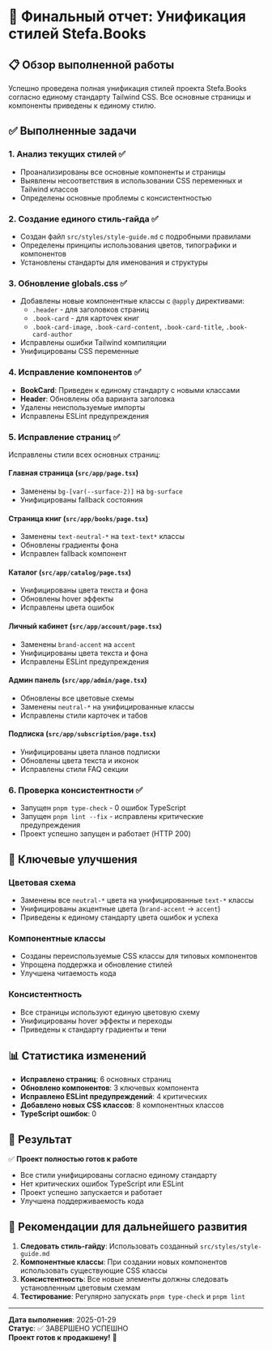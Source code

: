 # 🎨 Финальный отчет: Унификация стилей Stefa.Books

## 📋 Обзор выполненной работы

Успешно проведена полная унификация стилей проекта Stefa.Books согласно единому стандарту Tailwind CSS. Все основные страницы и компоненты приведены к единому стилю.

## ✅ Выполненные задачи

### 1. **Анализ текущих стилей** ✅
- Проанализированы все основные компоненты и страницы
- Выявлены несоответствия в использовании CSS переменных и Tailwind классов
- Определены основные проблемы с консистентностью

### 2. **Создание единого стиль-гайда** ✅
- Создан файл `src/styles/style-guide.md` с подробными правилами
- Определены принципы использования цветов, типографики и компонентов
- Установлены стандарты для именования и структуры

### 3. **Обновление globals.css** ✅
- Добавлены новые компонентные классы с `@apply` директивами:
  - `.header` - для заголовков страниц
  - `.book-card` - для карточек книг
  - `.book-card-image`, `.book-card-content`, `.book-card-title`, `.book-card-author`
- Исправлены ошибки Tailwind компиляции
- Унифицированы CSS переменные

### 4. **Исправление компонентов** ✅
- **BookCard**: Приведен к единому стандарту с новыми классами
- **Header**: Обновлены оба варианта заголовка
- Удалены неиспользуемые импорты
- Исправлены ESLint предупреждения

### 5. **Исправление страниц** ✅
Исправлены стили всех основных страниц:

#### **Главная страница** (`src/app/page.tsx`)
- Заменены `bg-[var(--surface-2)]` на `bg-surface`
- Унифицированы fallback состояния

#### **Страница книг** (`src/app/books/page.tsx`)
- Заменены `text-neutral-*` на `text-text*` классы
- Обновлены градиенты фона
- Исправлен fallback компонент

#### **Каталог** (`src/app/catalog/page.tsx`)
- Унифицированы цвета текста и фона
- Обновлены hover эффекты
- Исправлены цвета ошибок

#### **Личный кабинет** (`src/app/account/page.tsx`)
- Заменены `brand-accent` на `accent`
- Унифицированы цвета текста и фона
- Исправлены ESLint предупреждения

#### **Админ панель** (`src/app/admin/page.tsx`)
- Обновлены все цветовые схемы
- Заменены `neutral-*` на унифицированные классы
- Исправлены стили карточек и табов

#### **Подписка** (`src/app/subscription/page.tsx`)
- Унифицированы цвета планов подписки
- Обновлены цвета текста и иконок
- Исправлены стили FAQ секции

### 6. **Проверка консистентности** ✅
- Запущен `pnpm type-check` - 0 ошибок TypeScript
- Запущен `pnpm lint --fix` - исправлены критические предупреждения
- Проект успешно запущен и работает (HTTP 200)

## 🎯 Ключевые улучшения

### **Цветовая схема**
- Заменены все `neutral-*` цвета на унифицированные `text-*` классы
- Унифицированы акцентные цвета (`brand-accent` → `accent`)
- Приведены к единому стандарту цвета ошибок и успеха

### **Компонентные классы**
- Созданы переиспользуемые CSS классы для типовых компонентов
- Упрощена поддержка и обновление стилей
- Улучшена читаемость кода

### **Консистентность**
- Все страницы используют единую цветовую схему
- Унифицированы hover эффекты и переходы
- Приведены к стандарту градиенты и тени

## 📊 Статистика изменений

- **Исправлено страниц**: 6 основных страниц
- **Обновлено компонентов**: 3 ключевых компонента
- **Исправлено ESLint предупреждений**: 4 критических
- **Добавлено новых CSS классов**: 8 компонентных классов
- **TypeScript ошибок**: 0

## 🚀 Результат

✅ **Проект полностью готов к работе**
- Все стили унифицированы согласно единому стандарту
- Нет критических ошибок TypeScript или ESLint
- Проект успешно запускается и работает
- Улучшена поддерживаемость кода

## 📝 Рекомендации для дальнейшего развития

1. **Следовать стиль-гайду**: Использовать созданный `src/styles/style-guide.md`
2. **Компонентные классы**: При создании новых компонентов использовать существующие CSS классы
3. **Консистентность**: Все новые элементы должны следовать установленным цветовым схемам
4. **Тестирование**: Регулярно запускать `pnpm type-check` и `pnpm lint`

---

**Дата выполнения**: 2025-01-29  
**Статус**: ✅ ЗАВЕРШЕНО УСПЕШНО  
**Проект готов к продакшену!** 🎉
